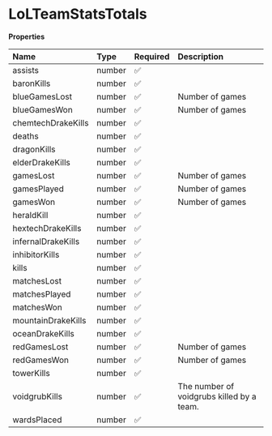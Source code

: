 # LoLTeamStatsTotals

**Properties**

| Name               | Type   | Required | Description                               |
| :----------------- | :----- | :------- | :---------------------------------------- |
| assists            | number | ✅       |                                           |
| baronKills         | number | ✅       |                                           |
| blueGamesLost      | number | ✅       | Number of games                           |
| blueGamesWon       | number | ✅       | Number of games                           |
| chemtechDrakeKills | number | ✅       |                                           |
| deaths             | number | ✅       |                                           |
| dragonKills        | number | ✅       |                                           |
| elderDrakeKills    | number | ✅       |                                           |
| gamesLost          | number | ✅       | Number of games                           |
| gamesPlayed        | number | ✅       | Number of games                           |
| gamesWon           | number | ✅       | Number of games                           |
| heraldKill         | number | ✅       |                                           |
| hextechDrakeKills  | number | ✅       |                                           |
| infernalDrakeKills | number | ✅       |                                           |
| inhibitorKills     | number | ✅       |                                           |
| kills              | number | ✅       |                                           |
| matchesLost        | number | ✅       |                                           |
| matchesPlayed      | number | ✅       |                                           |
| matchesWon         | number | ✅       |                                           |
| mountainDrakeKills | number | ✅       |                                           |
| oceanDrakeKills    | number | ✅       |                                           |
| redGamesLost       | number | ✅       | Number of games                           |
| redGamesWon        | number | ✅       | Number of games                           |
| towerKills         | number | ✅       |                                           |
| voidgrubKills      | number | ✅       | The number of voidgrubs killed by a team. |
| wardsPlaced        | number | ✅       |                                           |
